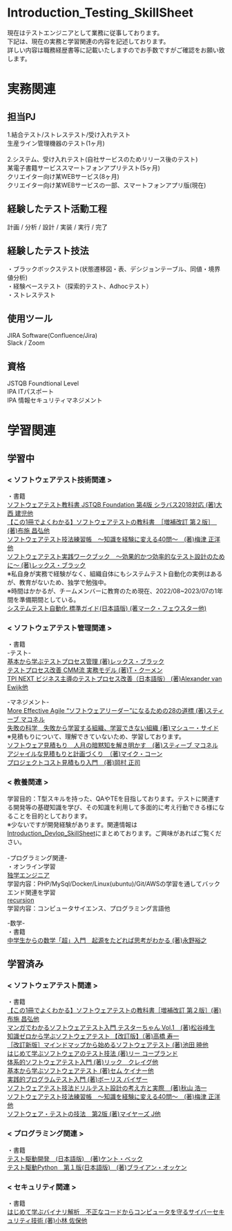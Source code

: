 # Introduction_Testing_SkillSheet
現在はテストエンジニアとして業務に従事しております。<br>
下記は、現在の実務と学習関連の内容を記述しております。<br>
詳しい内容は職務経歴書等に記載いたしますのでお手数ですがご確認をお願い致します。<br>

# 実務関連
## 担当PJ
1.結合テスト/ストレステスト/受け入れテスト<br>
生産ライン管理機器のテスト(1ヶ月)<br><br>
2.システム、受け入れテスト(自社サービスのためリリース後のテスト)<br>
某電子書籍サービススマートフォンアプリテスト(5ヶ月)<br>
クリエイター向け某WEBサービス(8ヶ月)<br>
クリエイター向け某WEBサービスの一部、スマートフォンアプリ版(現在)<br>

## 経験したテスト活動工程
計画 / 分析 / 設計 / 実装 / 実行 / 完了

## 経験したテスト技法
・ブラックボックステスト(状態遷移図・表、デシジョンテーブル、同値・境界値分析)<br>
・経験ベーステスト（探索的テスト、Adhocテスト）<br>
・ストレステスト<br>

## 使用ツール
JIRA Software(Confluence/Jira)<br>
Slack / Zoom<br>

## 資格
JSTQB Foundtional Level<br>
IPA ITパスポート<br>
IPA 情報セキュリティマネジメント<br>

# 学習関連
## 学習中
### < ソフトウェアテスト技術関連 >
・書籍<br>
[ソフトウェアテスト教科書 JSTQB Foundation 第4版 シラバス2018対応 (著)大西 建児他](https://www.amazon.co.jp/%E3%82%BD%E3%83%95%E3%83%88%E3%82%A6%E3%82%A7%E3%82%A2%E3%83%86%E3%82%B9%E3%83%88%E6%95%99%E7%A7%91%E6%9B%B8-JSTQB-Foundation-%E7%AC%AC4%E7%89%88-%E3%82%B7%E3%83%A9%E3%83%90%E3%82%B92018%E5%AF%BE%E5%BF%9C-ebook/dp/B07V29M2ZY/ref=sr_1_1?__mk_ja_JP=%E3%82%AB%E3%82%BF%E3%82%AB%E3%83%8A&crid=69YGFKU0OS4H&keywords=%E3%82%BD%E3%83%95%E3%83%88%E3%82%A6%E3%82%A7%E3%82%A2%E3%83%86%E3%82%B9%E3%83%88%E6%95%99%E7%A7%91%E6%9B%B8+JSTQB+Foundation+%E7%AC%AC4%E7%89%88+%E3%82%B7%E3%83%A9%E3%83%90%E3%82%B92018%E5%AF%BE%E5%BF%9C%5D&qid=1661651146&sprefix=%E3%82%BD%E3%83%95%E3%83%88%E3%82%A6%E3%82%A7%E3%82%A2%E3%83%86%E3%82%B9%E3%83%88%E6%95%99%E7%A7%91%E6%9B%B8+jstqb+foundation+%E7%AC%AC4%E7%89%88+%E3%82%B7%E3%83%A9%E3%83%90%E3%82%B92018%E5%AF%BE%E5%BF%9C+%2Caps%2C193&sr=8-1)<br>
[【この1冊でよくわかる】ソフトウェアテストの教科書　［増補改訂 第２版］　(著)布施 昌弘他](https://www.amazon.co.jp/%E3%80%90%E3%81%93%E3%81%AE1%E5%86%8A%E3%81%A7%E3%82%88%E3%81%8F%E3%82%8F%E3%81%8B%E3%82%8B%E3%80%91-%E3%82%BD%E3%83%95%E3%83%88%E3%82%A6%E3%82%A7%E3%82%A2%E3%83%86%E3%82%B9%E3%83%88%E3%81%AE%E6%95%99%E7%A7%91%E6%9B%B8-%E5%A2%97%E8%A3%9C%E6%94%B9%E8%A8%82-%E7%AC%AC2%E7%89%88-%E5%B8%83%E6%96%BD/dp/481560875X/ref=pd_bxgy_sccl_2/356-0936770-1692622?pd_rd_w=sOuBU&content-id=amzn1.sym.918446e7-72f4-48c7-a672-af3b6ace2b19&pf_rd_p=918446e7-72f4-48c7-a672-af3b6ace2b19&pf_rd_r=Z74YT133GM75WN70AE28&pd_rd_wg=dHeyY&pd_rd_r=6be3cd73-b26f-411d-bd4d-c55f744c52fc&pd_rd_i=481560875X&psc=1)<br>
[ソフトウェアテスト技法練習帳　～知識を経験に変える40問～　(著)梅津 正洋他](https://www.amazon.co.jp/%E3%82%BD%E3%83%95%E3%83%88%E3%82%A6%E3%82%A7%E3%82%A2%E3%83%86%E3%82%B9%E3%83%88%E6%8A%80%E6%B3%95%E7%B7%B4%E7%BF%92%E5%B8%B3-%E7%9F%A5%E8%AD%98%E3%82%92%E7%B5%8C%E9%A8%93%E3%81%AB%E5%A4%89%E3%81%88%E3%82%8B40%E5%95%8F-%E6%A2%85%E6%B4%A5-%E6%AD%A3%E6%B4%8B/dp/429711061X/ref=pd_lpo_1?pd_rd_i=429711061X&psc=1)<br>
[ソフトウェアテスト実践ワークブック　〜効果的かつ効率的なテスト設計のために〜 (著)レックス・ブラック](https://www.amazon.co.jp/%E3%82%BD%E3%83%95%E3%83%88%E3%82%A6%E3%82%A7%E3%82%A2%E3%83%86%E3%82%B9%E3%83%88%E5%AE%9F%E8%B7%B5%E3%83%AF%E3%83%BC%E3%82%AF%E3%83%96%E3%83%83%E3%82%AF-%E3%83%AC%E3%83%83%E3%82%AF%E3%82%B9%E3%83%BB%E3%83%96%E3%83%A9%E3%83%83%E3%82%AF/dp/4822283046)<br>
※私自身が実務で経験がなく、組織自体にもシステムテスト自動化の実例はあるが、教育がないため、独学で勉強中。<br>
※時間はかかるが、チームメンバーに教育のため現在、2022/08~2023/07の1年間を準備期間としている。<br>
[システムテスト自動化 標準ガイド(日本語版) (著マーク・フェウスター他)](https://www.amazon.co.jp/%E3%82%B7%E3%82%B9%E3%83%86%E3%83%A0%E3%83%86%E3%82%B9%E3%83%88%E8%87%AA%E5%8B%95%E5%8C%96-%E6%A8%99%E6%BA%96%E3%82%AC%E3%82%A4%E3%83%89-CodeZine-BOOKS-Fewster-ebook/dp/B00R48BEEW/ref=sr_1_1?qid=1661654822&refinements=p_27%3AMark+Fewster&s=digital-text&sr=1-1&text=Mark+Fewster)

### < ソフトウェアテスト管理関連 >
・書籍<br>
-テスト-<br>
[基本から学ぶテストプロセス管理 (著)レックス・ブラック](https://www.amazon.co.jp/%E5%9F%BA%E6%9C%AC%E3%81%8B%E3%82%89%E5%AD%A6%E3%81%B6%E3%83%86%E3%82%B9%E3%83%88%E3%83%97%E3%83%AD%E3%82%BB%E3%82%B9%E7%AE%A1%E7%90%86%E2%80%95%E3%82%B3%E3%83%B3%E3%83%94%E3%83%A5%E3%83%BC%E3%82%BF%E3%82%B7%E3%82%B9%E3%83%86%E3%83%A0%E3%81%AE%E3%83%86%E3%82%B9%E3%83%88%E3%82%92%E6%88%90%E5%8A%9F%E3%81%95%E3%81%9B%E3%82%8B%E3%81%9F%E3%82%81%E3%81%AB-Rex-Black/dp/482228199X/ref=sr_1_1?__mk_ja_JP=%E3%82%AB%E3%82%BF%E3%82%AB%E3%83%8A&crid=2DULGIKEFLLJB&keywords=%E5%9F%BA%E6%9C%AC%E3%81%8B%E3%82%89%E5%AD%A6%E3%81%B6%E3%83%86%E3%82%B9%E3%83%88%E3%83%97%E3%83%AD%E3%82%BB%E3%82%B9%E7%AE%A1%E7%90%86&qid=1661651249&sprefix=%E5%9F%BA%E6%9C%AC%E3%81%8B%E3%82%89%E5%AD%A6%E3%81%B6%E3%83%86%E3%82%B9%E3%83%88%E3%83%97%E3%83%AD%E3%82%BB%E3%82%B9%E7%AE%A1%E7%90%86%2Caps%2C204&sr=8-1)<br>
[テストプロセス改善 CMM流 実務モデル (著)T・クーメン](https://www.amazon.co.jp/%E3%83%86%E3%82%B9%E3%83%88%E3%83%97%E3%83%AD%E3%82%BB%E3%82%B9%E6%94%B9%E5%96%84%E2%80%95CMM%E6%B5%81%E5%AE%9F%E5%8B%99%E3%83%A2%E3%83%87%E3%83%AB-Tim-Koomen/dp/4320097343/ref=sr_1_1?__mk_ja_JP=%E3%82%AB%E3%82%BF%E3%82%AB%E3%83%8A&crid=TYL4M0IFPT4B&keywords=%E3%83%86%E3%82%B9%E3%83%88%E3%83%97%E3%83%AD%E3%82%BB%E3%82%B9%E6%94%B9%E5%96%84+CMM%E6%B5%81+%E5%AE%9F%E5%8B%99%E3%83%A2%E3%83%87%E3%83%AB&qid=1661651283&sprefix=%E3%83%86%E3%82%B9%E3%83%88%E3%83%97%E3%83%AD%E3%82%BB%E3%82%B9%E6%94%B9%E5%96%84+cmm%E6%B5%81+%E5%AE%9F%E5%8B%99%E3%83%A2%E3%83%87%E3%83%AB%2Caps%2C169&sr=8-1)<br>
[TPI NEXT ビジネス主導のテストプロセス改善（日本語版） (著)Alexander van Ewijk他](https://www.amazon.co.jp/TPI-NEXT%E2%93%87-%E3%83%93%E3%82%B8%E3%83%8D%E3%82%B9%E4%B8%BB%E5%B0%8E%E3%81%AE%E3%83%86%E3%82%B9%E3%83%88%E3%83%97%E3%83%AD%E3%82%BB%E3%82%B9%E6%94%B9%E5%96%84-%E7%BF%BB%E8%A8%B3%E8%80%85%EF%BC%9A%E8%96%AE%E7%94%B0%E5%92%8C%E5%A4%AB%E3%80%81%E6%B9%AF%E6%9C%AC%E5%89%9B%E3%80%81%E7%9A%86%E5%B7%9D%E7%BE%A9%E5%AD%9D/dp/490401930X/ref=sr_1_1?__mk_ja_JP=%E3%82%AB%E3%82%BF%E3%82%AB%E3%83%8A&crid=JX2VKGH4CGHL&keywords=TPI+NEXT+%E3%83%93%E3%82%B8%E3%83%8D%E3%82%B9%E4%B8%BB%E5%B0%8E%E3%81%AE%E3%83%86%E3%82%B9%E3%83%88%E3%83%97%E3%83%AD%E3%82%BB%E3%82%B9%E6%94%B9%E5%96%84&qid=1661651311&sprefix=tpi+next+%E3%83%93%E3%82%B8%E3%83%8D%E3%82%B9%E4%B8%BB%E5%B0%8E%E3%81%AE%E3%83%86%E3%82%B9%E3%83%88%E3%83%97%E3%83%AD%E3%82%BB%E3%82%B9%E6%94%B9%E5%96%84%2Caps%2C175&sr=8-1)<br>

-マネジメント-<br>
[More Effective Agile “ソフトウェアリーダー”になるための28の道標 (著)スティーブ マコネル](https://www.amazon.co.jp/Effective-Agile-%E2%80%9C%E3%82%BD%E3%83%95%E3%83%88%E3%82%A6%E3%82%A7%E3%82%A2%E3%83%AA%E3%83%BC%E3%83%80%E3%83%BC%E2%80%9D%E3%81%AB%E3%81%AA%E3%82%8B%E3%81%9F%E3%82%81%E3%81%AE28%E3%81%AE%E9%81%93%E6%A8%99-Steve-McConnell-ebook/dp/B089KFKB5H/ref=sr_1_1?__mk_ja_JP=%E3%82%AB%E3%82%BF%E3%82%AB%E3%83%8A&keywords=More+Effective+Agile&qid=1661651577&s=digital-text&sr=1-1)<br>
[失敗の科学　失敗から学習する組織、学習できない組織 (著)マシュー・サイド ](https://www.amazon.co.jp/gp/product/B01MU364ID/ref=kinw_myk_ro_title)<br>
※見積もりについて、理解できていないため、学習しております。<br>
[ソフトウェア見積もり　人月の暗黙知を解き明かす　(著)スティーブ マコネル](https://www.amazon.co.jp/%E3%82%BD%E3%83%95%E3%83%88%E3%82%A6%E3%82%A7%E3%82%A2%E8%A6%8B%E7%A9%8D%E3%82%8A-%E4%BA%BA%E6%9C%88%E3%81%AE%E6%9A%97%E9%BB%99%E7%9F%A5%E3%82%92%E8%A7%A3%E3%81%8D%E6%98%8E%E3%81%8B%E3%81%99-%E3%82%B9%E3%83%86%E3%82%A3%E3%83%BC%E3%83%96-%E3%83%9E%E3%82%B3%E3%83%8D%E3%83%AB-ebook/dp/B00KR96M6K/ref=sr_1_1?__mk_ja_JP=%E3%82%AB%E3%82%BF%E3%82%AB%E3%83%8A&crid=199035HEVDZQS&keywords=%E3%82%BD%E3%83%95%E3%83%88%E3%82%A6%E3%82%A7%E3%82%A2%E8%A6%8B%E7%A9%8D%E3%82%8A+%E4%BA%BA%E6%9C%88%E3%81%AE%E6%9A%97%E9%BB%99%E7%9F%A5%E3%82%92%E8%A7%A3%E3%81%8D%E6%98%8E%E3%81%8B%E3%81%99&qid=1661651450&sprefix=%E3%82%BD%E3%83%95%E3%83%88%E3%82%A6%E3%82%A7%E3%82%A2%E8%A6%8B%E7%A9%8D%E3%82%82%E3%82%8A+%E4%BA%BA%E6%9C%88%E3%81%AE%E6%9A%97%E9%BB%99%E7%9F%A5%E3%82%92%E8%A7%A3%E3%81%8D%E6%98%8E%E3%81%8B%E3%81%99%2Caps%2C172&sr=8-1)<br>
[アジャイルな見積もりと計画づくり　（著)マイク・コーン](https://www.amazon.co.jp/%E3%82%A2%E3%82%B8%E3%83%A3%E3%82%A4%E3%83%AB%E3%81%AA%E8%A6%8B%E7%A9%8D%E3%82%8A%E3%81%A8%E8%A8%88%E7%94%BB%E3%81%A5%E3%81%8F%E3%82%8A-%EF%BD%9E%E4%BE%A1%E5%80%A4%E3%81%82%E3%82%8B%E3%82%BD%E3%83%95%E3%83%88%E3%82%A6%E3%82%A7%E3%82%A2%E3%82%92%E8%82%B2%E3%81%A6%E3%82%8B%E6%A6%82%E5%BF%B5%E3%81%A8%E6%8A%80%E6%B3%95%EF%BD%9E-Mike-Cohn-ebook/dp/B00IR1HYGW/ref=sr_1_2?__mk_ja_JP=%E3%82%AB%E3%82%BF%E3%82%AB%E3%83%8A&crid=199035HEVDZQS&keywords=%E3%82%BD%E3%83%95%E3%83%88%E3%82%A6%E3%82%A7%E3%82%A2%E8%A6%8B%E7%A9%8D%E3%82%8A+%E4%BA%BA%E6%9C%88%E3%81%AE%E6%9A%97%E9%BB%99%E7%9F%A5%E3%82%92%E8%A7%A3%E3%81%8D%E6%98%8E%E3%81%8B%E3%81%99&qid=1661651450&sprefix=%E3%82%BD%E3%83%95%E3%83%88%E3%82%A6%E3%82%A7%E3%82%A2%E8%A6%8B%E7%A9%8D%E3%82%82%E3%82%8A+%E4%BA%BA%E6%9C%88%E3%81%AE%E6%9A%97%E9%BB%99%E7%9F%A5%E3%82%92%E8%A7%A3%E3%81%8D%E6%98%8E%E3%81%8B%E3%81%99%2Caps%2C172&sr=8-2)<br>
[プロジェクトコスト見積もり入門　(著)岡村 正司](https://www.amazon.co.jp/%E3%83%97%E3%83%AD%E3%82%B8%E3%82%A7%E3%82%AF%E3%83%88%E3%82%B3%E3%82%B9%E3%83%88%E8%A6%8B%E7%A9%8D%E3%82%82%E3%82%8A%E5%85%A5%E9%96%80-%E5%B2%A1%E6%9D%91-%E6%AD%A3%E5%8F%B8/dp/4822283917/ref=sr_1_1?__mk_ja_JP=%E3%82%AB%E3%82%BF%E3%82%AB%E3%83%8A&crid=19LT7UA9VIH89&keywords=%E3%83%97%E3%83%AD%E3%82%B8%E3%82%A7%E3%82%AF%E3%83%88%E3%82%B3%E3%82%B9%E3%83%88%E8%A6%8B%E7%A9%8D%E3%82%82%E3%82%8A%E5%85%A5%E9%96%80&qid=1661651513&sprefix=%E3%83%97%E3%83%AD%E3%82%B8%E3%82%A7%E3%82%AF%E3%83%88%E3%82%B3%E3%82%B9%E3%83%88%E8%A6%8B%E7%A9%8D%E3%82%82%E3%82%8A%E5%85%A5%E9%96%80%2Caps%2C180&sr=8-1)<br>

### < 教養関連 >
学習目的：T型スキルを持った、QAやTEを目指しております。テストに関連する開発等の基礎知識を学び、その知識を利用して多面的に考え行動できる様になることを目的としております。<br>
※少ないですが開発経験があります。関連情報は[Introduction_Devlop_SkillSheet](https://github.com/shi0ge3/Introduction_Devlop_SkillSheet)にまとめております。ご興味があればご覧ください。<br>
<br>
-プログラミング関連-<br>
・オンライン学習<br>
[独学エンジニア](https://dokugaku-engineer.com/)<br>
学習内容：PHP/MySql/Docker/Linux(ubuntu)/Git/AWSの学習を通してバックエンド関連を学習<br>
[recursion](https://recursionist.io/)<br>
学習内容：コンピュータサイエンス、プログラミング言語他<br>

-数学-<br>
・書籍<br>
[中学生からの数学「超」入門　起源をたどれば思考がわかる (著)永野裕之](https://www.amazon.co.jp/gp/product/B019IM8XGS/ref=ppx_yo_dt_b_d_asin_title_o07?ie=UTF8&psc=1)

## 学習済み
### < ソフトウェアテスト関連 >
・書籍<br>
[【この1冊でよくわかる】ソフトウェアテストの教科書［増補改訂 第２版］(著)布施 昌弘他](https://www.amazon.co.jp/%E3%80%90%E3%81%93%E3%81%AE1%E5%86%8A%E3%81%A7%E3%82%88%E3%81%8F%E3%82%8F%E3%81%8B%E3%82%8B%E3%80%91-%E3%82%BD%E3%83%95%E3%83%88%E3%82%A6%E3%82%A7%E3%82%A2%E3%83%86%E3%82%B9%E3%83%88%E3%81%AE%E6%95%99%E7%A7%91%E6%9B%B8-%E5%A2%97%E8%A3%9C%E6%94%B9%E8%A8%82-%E7%AC%AC2%E7%89%88-%E5%B8%83%E6%96%BD/dp/481560875X/ref=pd_bxgy_sccl_2/356-0936770-1692622?pd_rd_w=sOuBU&content-id=amzn1.sym.918446e7-72f4-48c7-a672-af3b6ace2b19&pf_rd_p=918446e7-72f4-48c7-a672-af3b6ace2b19&pf_rd_r=Z74YT133GM75WN70AE28&pd_rd_wg=dHeyY&pd_rd_r=6be3cd73-b26f-411d-bd4d-c55f744c52fc&pd_rd_i=481560875X&psc=1)<br>
[マンガでわかるソフトウェアテスト入門 テスターちゃん Vol.1　(著)松谷峰生](https://www.amazon.co.jp/%E3%83%9E%E3%83%B3%E3%82%AC%E3%81%A7%E3%82%8F%E3%81%8B%E3%82%8B%E3%82%BD%E3%83%95%E3%83%88%E3%82%A6%E3%82%A7%E3%82%A2%E3%83%86%E3%82%B9%E3%83%88%E5%85%A5%E9%96%80-%E3%83%86%E3%82%B9%E3%82%BF%E3%83%BC%E3%81%A1%E3%82%83%E3%82%93-Vol-1-%E6%9D%BE%E8%B0%B7%E5%B3%B0%E7%94%9F-ebook/dp/B085SXRZRD/ref=sr_1_18?__mk_ja_JP=%E3%82%AB%E3%82%BF%E3%82%AB%E3%83%8A&crid=2INKP106KIR8E&keywords=%E3%81%AF%E3%81%98%E3%82%81%E3%81%A6%E5%AD%A6%E3%81%B6%E3%82%BD%E3%83%95%E3%83%88%E3%82%A6%E3%82%A7%E3%82%A2%E3%81%AE%E3%83%86%E3%82%B9%E3%83%88%E6%8A%80%E6%B3%95&qid=1661652644&s=books&sprefix=%E3%81%AF%E3%81%98%E3%82%81%E3%81%A6%E5%AD%A6%E3%81%B6%E3%82%BD%E3%83%95%E3%83%88%E3%82%A6%E3%82%A7%E3%82%A2%E3%81%AE%E3%83%86%E3%82%B9%E3%83%88%E6%8A%80%E6%B3%95%2Cstripbooks%2C179&sr=1-18)<br>
[知識ゼロから学ぶソフトウェアテスト 【改訂版】（著)高橋 寿一](https://www.amazon.co.jp/%E7%9F%A5%E8%AD%98%E3%82%BC%E3%83%AD%E3%81%8B%E3%82%89%E5%AD%A6%E3%81%B6%E3%82%BD%E3%83%95%E3%83%88%E3%82%A6%E3%82%A7%E3%82%A2%E3%83%86%E3%82%B9%E3%83%88-%E3%80%90%E6%94%B9%E8%A8%82%E7%89%88%E3%80%91-%E9%AB%98%E6%A9%8B-%E5%AF%BF%E4%B8%80/dp/4798130605/ref=pd_bxgy_sccl_2/356-0936770-1692622?pd_rd_w=9SoHq&content-id=amzn1.sym.918446e7-72f4-48c7-a672-af3b6ace2b19&pf_rd_p=918446e7-72f4-48c7-a672-af3b6ace2b19&pf_rd_r=E2W485V31R3W86NQ6R27&pd_rd_wg=66j9p&pd_rd_r=d87ed7a8-919d-4405-81c5-04dc242904b6&pd_rd_i=4798130605&psc=1)<br>
[［改訂新版］マインドマップから始めるソフトウェアテスト (著)池田 暁他](https://www.amazon.co.jp/%E6%94%B9%E8%A8%82%E6%96%B0%E7%89%88-%E3%83%9E%E3%82%A4%E3%83%B3%E3%83%89%E3%83%9E%E3%83%83%E3%83%97%E3%81%8B%E3%82%89%E5%A7%8B%E3%82%81%E3%82%8B%E3%82%BD%E3%83%95%E3%83%88%E3%82%A6%E3%82%A7%E3%82%A2%E3%83%86%E3%82%B9%E3%83%88-%E6%B1%A0%E7%94%B0-%E6%9A%81/dp/4297105063/ref=tmm_pap_swatch_0?_encoding=UTF8&qid=1661651687&sr=8-1)<br>
[はじめて学ぶソフトウェアのテスト技法 (著)リー コープランド](https://www.amazon.co.jp/%E3%81%AF%E3%81%98%E3%82%81%E3%81%A6%E5%AD%A6%E3%81%B6%E3%82%BD%E3%83%95%E3%83%88%E3%82%A6%E3%82%A7%E3%82%A2%E3%81%AE%E3%83%86%E3%82%B9%E3%83%88%E6%8A%80%E6%B3%95-%E3%83%AA%E3%83%BC-%E3%82%B3%E3%83%BC%E3%83%97%E3%83%A9%E3%83%B3%E3%83%89-ebook/dp/B00HE8082Q/ref=sr_1_1?__mk_ja_JP=%E3%82%AB%E3%82%BF%E3%82%AB%E3%83%8A&crid=2INKP106KIR8E&keywords=%E3%81%AF%E3%81%98%E3%82%81%E3%81%A6%E5%AD%A6%E3%81%B6%E3%82%BD%E3%83%95%E3%83%88%E3%82%A6%E3%82%A7%E3%82%A2%E3%81%AE%E3%83%86%E3%82%B9%E3%83%88%E6%8A%80%E6%B3%95&qid=1661651875&s=books&sprefix=%E3%81%AF%E3%81%98%E3%82%81%E3%81%A6%E5%AD%A6%E3%81%B6%E3%82%BD%E3%83%95%E3%83%88%E3%82%A6%E3%82%A7%E3%82%A2%E3%81%AE%E3%83%86%E3%82%B9%E3%83%88%E6%8A%80%E6%B3%95%2Cstripbooks%2C179&sr=1-1)<br>
[体系的ソフトウェアテスト入門 (著)リック　クレイグ他](https://www.amazon.co.jp/%E4%BD%93%E7%B3%BB%E7%9A%84%E3%82%BD%E3%83%95%E3%83%88%E3%82%A6%E3%82%A7%E3%82%A2%E3%83%86%E3%82%B9%E3%83%88%E5%85%A5%E9%96%80-Rick-Craig/dp/4822282074/ref=sr_1_1?__mk_ja_JP=%E3%82%AB%E3%82%BF%E3%82%AB%E3%83%8A&crid=16X4G6ZXKORKB&keywords=%E4%BD%93%E7%B3%BB%E7%9A%84%E3%82%BD%E3%83%95%E3%83%88%E3%82%A6%E3%82%A7%E3%82%A2%E3%83%86%E3%82%B9%E3%83%88%E5%85%A5%E9%96%80&qid=1661652998&s=books&sprefix=%E4%BD%93%E7%B3%BB%E7%9A%84%E3%82%BD%E3%83%95%E3%83%88%E3%82%A6%E3%82%A7%E3%82%A2%E3%83%86%E3%82%B9%E3%83%88%E5%85%A5%E9%96%80%2Cstripbooks%2C180&sr=1-1)<br>
[基本から学ぶソフトウェアテスト (著)セム ケイナー他](https://www.amazon.co.jp/%E5%9F%BA%E6%9C%AC%E3%81%8B%E3%82%89%E5%AD%A6%E3%81%B6%E3%82%BD%E3%83%95%E3%83%88%E3%82%A6%E3%82%A7%E3%82%A2%E3%83%86%E3%82%B9%E3%83%88-Cem-Kaner/dp/4822281132)<br>
[実践的プログラムテスト入門 (著)ボーリス バイザー](https://www.amazon.co.jp/%E5%AE%9F%E8%B7%B5%E7%9A%84%E3%83%97%E3%83%AD%E3%82%B0%E3%83%A9%E3%83%A0%E3%83%86%E3%82%B9%E3%83%88%E5%85%A5%E9%96%80-%E3%83%9C%E3%83%BC%E3%83%AA%E3%82%B9-%E3%83%90%E3%82%A4%E3%82%B6%E3%83%BC/dp/4822280179/ref=sr_1_1?__mk_ja_JP=%E3%82%AB%E3%82%BF%E3%82%AB%E3%83%8A&crid=1IMM3NQB4PQJD&keywords=%E5%AE%9F%E8%B7%B5%E7%9A%84%E3%83%97%E3%83%AD%E3%82%B0%E3%83%A9%E3%83%A0%E3%83%86%E3%82%B9%E3%83%88%E5%85%A5%E9%96%80&qid=1661653226&s=books&sprefix=%E5%AE%9F%E8%B7%B5%E7%9A%84%E3%83%97%E3%83%AD%E3%82%B0%E3%83%A9%E3%83%A0%E3%83%86%E3%82%B9%E3%83%88%E5%85%A5%E9%96%80%2Cstripbooks%2C174&sr=1-1)<br>
[ソフトウェアテスト技法ドリルテスト設計の考え方と実際　(著)秋山 浩一](https://www.amazon.co.jp/%E3%82%BD%E3%83%95%E3%83%88%E3%82%A6%E3%82%A7%E3%82%A2%E3%83%86%E3%82%B9%E3%83%88%E6%8A%80%E6%B3%95%E3%83%89%E3%83%AA%E3%83%AB%E2%80%95%E3%83%86%E3%82%B9%E3%83%88%E8%A8%AD%E8%A8%88%E3%81%AE%E8%80%83%E3%81%88%E6%96%B9%E3%81%A8%E5%AE%9F%E9%9A%9B-%E7%A7%8B%E5%B1%B1-%E6%B5%A9%E4%B8%80/dp/4817193603/ref=sr_1_4?__mk_ja_JP=%E3%82%AB%E3%82%BF%E3%82%AB%E3%83%8A&crid=2INKP106KIR8E&keywords=%E3%81%AF%E3%81%98%E3%82%81%E3%81%A6%E5%AD%A6%E3%81%B6%E3%82%BD%E3%83%95%E3%83%88%E3%82%A6%E3%82%A7%E3%82%A2%E3%81%AE%E3%83%86%E3%82%B9%E3%83%88%E6%8A%80%E6%B3%95&qid=1661651875&s=books&sprefix=%E3%81%AF%E3%81%98%E3%82%81%E3%81%A6%E5%AD%A6%E3%81%B6%E3%82%BD%E3%83%95%E3%83%88%E3%82%A6%E3%82%A7%E3%82%A2%E3%81%AE%E3%83%86%E3%82%B9%E3%83%88%E6%8A%80%E6%B3%95%2Cstripbooks%2C179&sr=1-4)<br>
[ソフトウェアテスト技法練習帳　～知識を経験に変える40問～　(著)梅津 正洋他](https://www.amazon.co.jp/%E3%82%BD%E3%83%95%E3%83%88%E3%82%A6%E3%82%A7%E3%82%A2%E3%83%86%E3%82%B9%E3%83%88%E6%8A%80%E6%B3%95%E7%B7%B4%E7%BF%92%E5%B8%B3-%E7%9F%A5%E8%AD%98%E3%82%92%E7%B5%8C%E9%A8%93%E3%81%AB%E5%A4%89%E3%81%88%E3%82%8B40%E5%95%8F-%E6%A2%85%E6%B4%A5-%E6%AD%A3%E6%B4%8B/dp/429711061X/ref=pd_lpo_1?pd_rd_i=429711061X&psc=1)<br>
[ソフトウェア・テストの技法　第2版 (著)マイヤーズ J他](https://www.amazon.co.jp/%E3%82%BD%E3%83%95%E3%83%88%E3%82%A6%E3%82%A7%E3%82%A2%E3%83%BB%E3%83%86%E3%82%B9%E3%83%88%E3%81%AE%E6%8A%80%E6%B3%95-%E7%AC%AC2%E7%89%88-%E3%83%9E%E3%82%A4%E3%83%A4%E3%83%BC%E3%82%BA-J-ebook/dp/B07SJYG949/ref=sr_1_6?__mk_ja_JP=%E3%82%AB%E3%82%BF%E3%82%AB%E3%83%8A&crid=2INKP106KIR8E&keywords=%E3%81%AF%E3%81%98%E3%82%81%E3%81%A6%E5%AD%A6%E3%81%B6%E3%82%BD%E3%83%95%E3%83%88%E3%82%A6%E3%82%A7%E3%82%A2%E3%81%AE%E3%83%86%E3%82%B9%E3%83%88%E6%8A%80%E6%B3%95&qid=1661651875&s=books&sprefix=%E3%81%AF%E3%81%98%E3%82%81%E3%81%A6%E5%AD%A6%E3%81%B6%E3%82%BD%E3%83%95%E3%83%88%E3%82%A6%E3%82%A7%E3%82%A2%E3%81%AE%E3%83%86%E3%82%B9%E3%83%88%E6%8A%80%E6%B3%95%2Cstripbooks%2C179&sr=1-6)<br>

### < プログラミング関連 >
・書籍<br>
[テスト駆動開発　(日本語版)　(著)ケント・ベック](https://www.amazon.co.jp/%E3%83%86%E3%82%B9%E3%83%88%E9%A7%86%E5%8B%95%E9%96%8B%E7%99%BA-Kent-Beck/dp/4274217884/ref=tmm_pap_swatch_0?_encoding=UTF8&qid=1661654204&sr=8-1)<br>
[テスト駆動Python　第１版(日本語版)　(著)ブライアン・オッケン](https://www.amazon.co.jp/%E3%83%86%E3%82%B9%E3%83%88%E9%A7%86%E5%8B%95Python-BrianOkken-ebook/dp/B07F65PFZN/ref=sr_1_1?__mk_ja_JP=%E3%82%AB%E3%82%BF%E3%82%AB%E3%83%8A&crid=2QJ255QQMYX5&keywords=%E3%83%86%E3%82%B9%E3%83%88%E9%A7%86%E5%8B%95Python&qid=1661654290&sprefix=%E3%83%86%E3%82%B9%E3%83%88%E9%A7%86%E5%8B%95python%2Caps%2C184&sr=8-1)<br>

### < セキュリティ関連 >
・書籍<br>
[はじめて学ぶバイナリ解析　不正なコードからコンピュータを守るサイバーセキュリティ技術 (著)小林 佐保他](https://www.amazon.co.jp/%E3%81%AF%E3%81%98%E3%82%81%E3%81%A6%E5%AD%A6%E3%81%B6%E3%83%90%E3%82%A4%E3%83%8A%E3%83%AA%E8%A7%A3%E6%9E%90-%E4%B8%8D%E6%AD%A3%E3%81%AA%E3%82%B3%E3%83%BC%E3%83%89%E3%81%8B%E3%82%89%E3%82%B3%E3%83%B3%E3%83%94%E3%83%A5%E3%83%BC%E3%82%BF%E3%82%92%E5%AE%88%E3%82%8B%E3%82%B5%E3%82%A4%E3%83%90%E3%83%BC%E3%82%BB%E3%82%AD%E3%83%A5%E3%83%AA%E3%83%86%E3%82%A3%E6%8A%80%E8%A1%93-OnDeck-Books%EF%BC%88NextPublishing%EF%BC%89-%E5%B0%8F%E6%9E%97-%E4%BD%90%E4%BF%9D/dp/484437849X/ref=tmm_pap_swatch_0?_encoding=UTF8&qid=1661654402&sr=8-1)<br>
